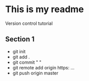 # This is my readme 
Version control tutorial 

## Section 1
- git init
- git add .
- git commit "   "
- git remote add origin https: ...
- git push origin master 
